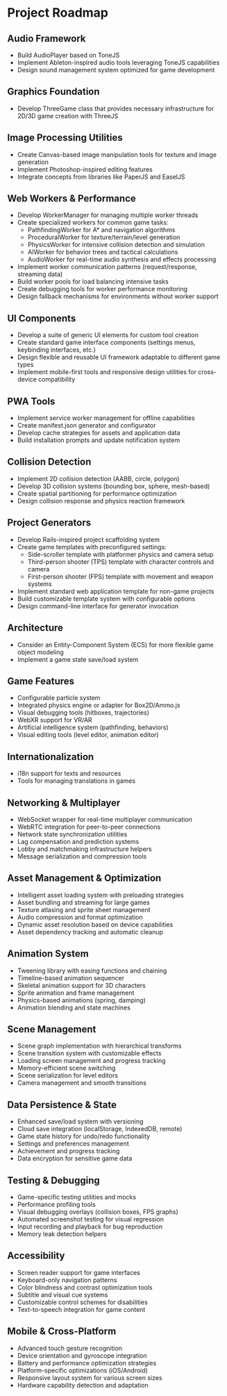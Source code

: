 # Project Roadmap

## Audio Framework
- Build AudioPlayer based on ToneJS
- Implement Ableton-inspired audio tools leveraging ToneJS capabilities
- Design sound management system optimized for game development

## Graphics Foundation
- Develop ThreeGame class that provides necessary infrastructure for 2D/3D game creation with ThreeJS

## Image Processing Utilities
- Create Canvas-based image manipulation tools for texture and image generation
- Implement Photoshop-inspired editing features
- Integrate concepts from libraries like PaperJS and EaselJS

## Web Workers & Performance
- Develop WorkerManager for managing multiple worker threads
- Create specialized workers for common game tasks:
  - PathfindingWorker for A* and navigation algorithms
  - ProceduralWorker for texture/terrain/level generation
  - PhysicsWorker for intensive collision detection and simulation
  - AIWorker for behavior trees and tactical calculations
  - AudioWorker for real-time audio synthesis and effects processing
- Implement worker communication patterns (request/response, streaming data)
- Build worker pools for load balancing intensive tasks
- Create debugging tools for worker performance monitoring
- Design fallback mechanisms for environments without worker support

## UI Components
- Develop a suite of generic UI elements for custom tool creation
- Create standard game interface components (settings menus, keybinding interfaces, etc.)
- Design flexible and reusable UI framework adaptable to different game types
- Implement mobile-first tools and responsive design utilities for cross-device compatibility

## PWA Tools
- Implement service worker management for offline capabilities
- Create manifest.json generator and configurator
- Develop cache strategies for assets and application data
- Build installation prompts and update notification system

## Collision Detection
- Implement 2D collision detection (AABB, circle, polygon)
- Develop 3D collision systems (bounding box, sphere, mesh-based)
- Create spatial partitioning for performance optimization
- Design collision response and physics reaction framework

## Project Generators
- Develop Rails-inspired project scaffolding system
- Create game templates with preconfigured settings:
  - Side-scroller template with platformer physics and camera setup
  - Third-person shooter (TPS) template with character controls and camera
  - First-person shooter (FPS) template with movement and weapon systems
- Implement standard web application template for non-game projects
- Build customizable template system with configurable options
- Design command-line interface for generator invocation

## Architecture
- Consider an Entity-Component System (ECS) for more flexible game object modeling
- Implement a game state save/load system

## Game Features
- Configurable particle system
- Integrated physics engine or adapter for Box2D/Ammo.js
- Visual debugging tools (hitboxes, trajectories)
- WebXR support for VR/AR
- Artificial intelligence system (pathfinding, behaviors)
- Visual editing tools (level editor, animation editor)

## Internationalization
- i18n support for texts and resources
- Tools for managing translations in games

## Networking & Multiplayer
- WebSocket wrapper for real-time multiplayer communication
- WebRTC integration for peer-to-peer connections
- Network state synchronization utilities
- Lag compensation and prediction systems
- Lobby and matchmaking infrastructure helpers
- Message serialization and compression tools

## Asset Management & Optimization
- Intelligent asset loading system with preloading strategies
- Asset bundling and streaming for large games
- Texture atlasing and sprite sheet management
- Audio compression and format optimization
- Dynamic asset resolution based on device capabilities
- Asset dependency tracking and automatic cleanup

## Animation System
- Tweening library with easing functions and chaining
- Timeline-based animation sequencer
- Skeletal animation support for 3D characters
- Sprite animation and frame management
- Physics-based animations (spring, damping)
- Animation blending and state machines

## Scene Management
- Scene graph implementation with hierarchical transforms
- Scene transition system with customizable effects
- Loading screen management and progress tracking
- Memory-efficient scene switching
- Scene serialization for level editors
- Camera management and smooth transitions

## Data Persistence & State
- Enhanced save/load system with versioning
- Cloud save integration (localStorage, IndexedDB, remote)
- Game state history for undo/redo functionality
- Settings and preferences management
- Achievement and progress tracking
- Data encryption for sensitive game data

## Testing & Debugging
- Game-specific testing utilities and mocks
- Performance profiling tools
- Visual debugging overlays (collision boxes, FPS graphs)
- Automated screenshot testing for visual regression
- Input recording and playback for bug reproduction
- Memory leak detection helpers

## Accessibility
- Screen reader support for game interfaces
- Keyboard-only navigation patterns
- Color blindness and contrast optimization tools
- Subtitle and visual cue systems
- Customizable control schemes for disabilities
- Text-to-speech integration for game content

## Mobile & Cross-Platform
- Advanced touch gesture recognition
- Device orientation and gyroscope integration
- Battery and performance optimization strategies
- Platform-specific optimizations (iOS/Android)
- Responsive layout system for various screen sizes
- Hardware capability detection and adaptation
